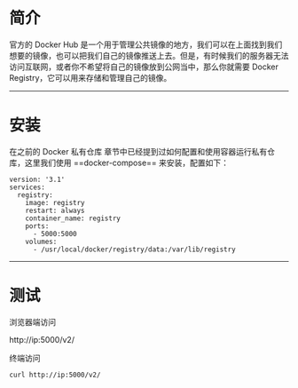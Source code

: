 # 简介
   官方的 Docker Hub 是一个用于管理公共镜像的地方，我们可以在上面找到我们想要的镜像，也可以把我们自己的镜像推送上去。但是，有时候我们的服务器无法访问互联网，或者你不希望将自己的镜像放到公网当中，那么你就需要 Docker Registry，它可以用来存储和管理自己的镜像。
   

---

# 安装
在之前的 Docker 私有仓库 章节中已经提到过如何配置和使用容器运行私有仓库，这里我们使用 ==docker-compose== 来安装，配置如下：


```
version: '3.1'
services:
  registry:
    image: registry
    restart: always
    container_name: registry
    ports:
      - 5000:5000
    volumes:
      - /usr/local/docker/registry/data:/var/lib/registry
```

---


# 测试

浏览器端访问

http://ip:5000/v2/

终端访问

```
curl http://ip:5000/v2/
```

